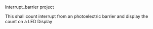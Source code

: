 Interrupt_barrier project

This shall count interrupt from an photoelectric barrier and display the count on a LED Display